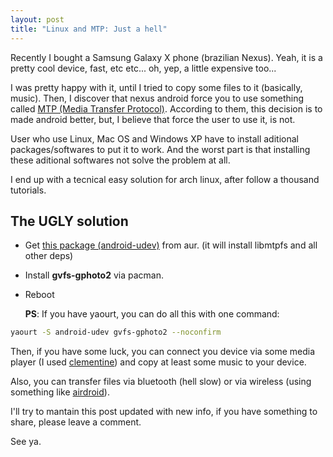 ```yaml
---
layout: post
title: "Linux and MTP: Just a hell"
---
```


Recently I bought a Samsung Galaxy X phone (brazilian Nexus). Yeah, it is a pretty cool device, fast, etc etc... oh, yep, a little expensive too...

I was pretty happy with it, until I tried to copy some files to it (basically, music). Then, I discover that nexus android force you to use something called [MTP (Media Transfer Protocol)](http://en.wikipedia.org/wiki/Media_Transfer_Protocol).
According to them, this decision is to made android better, but, I believe that force the user to use it, is not.

User who use Linux, Mac OS and Windows XP have to install aditional packages/softwares to put it to work. And the worst part is that installing these aditional softwares not solve the problem at all.

I end up with a tecnical easy solution for arch linux, after follow a thousand tutorials.

## The **UGLY** solution

* Get [this package (android-udev)](https://aur.archlinux.org/packages.php?ID=51476) from aur. (it will install libmtpfs and all other deps)
* Install **gvfs-gphoto2** via pacman.
* Reboot

  **PS**: If you have yaourt, you can do all this with one command:

```bash
yaourt -S android-udev gvfs-gphoto2 --noconfirm
```

Then, if you have some luck, you can connect you device via some media player (I used [clementine](http://code.google.com/p/clementine-player/)) and copy at least some music to your device.

Also, you can transfer files via bluetooth (hell slow) or via wireless (using something like [airdroid](https://play.google.com/store/apps/details?id=com.sand.airdroid)).

I'll try to mantain this post updated with new info, if you have something to share, please leave a comment.

See ya.

